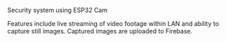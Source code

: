 Security system using ESP32 Cam 

Features include live streaming of video footage within LAN and ability to capture still images. Captured images are uploaded to Firebase.

